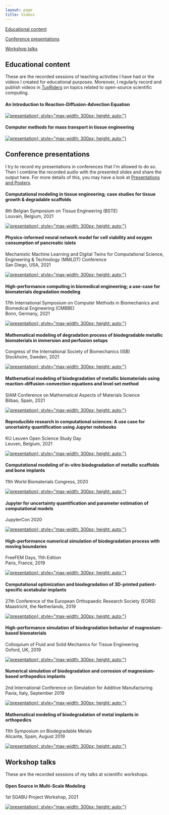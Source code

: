```yaml
---
layout: page
title: Videos
---
```


[Educational content](#educational)

[Conference presentations](#conferences)

[Workshop talks](#workshops)

## <a name="educational"></a> Educational content

These are the recorded sessions of teaching activities I have had or the videos I created for educational purposes. Moreover, I regularly record and publish videos in [TuxRiders](https://www.youtube.com/channel/UC7tFIxB0O2Uhf9afEi_DISw) on topics related to open-source scientific computing.

#### An Introduction to Reaction-Diffusion-Advection Equation

[![presentation](http://img.youtube.com/vi/YiIT3p507S0/0.jpg){: style="max-width: 300px; height: auto;"}](https://www.youtube.com/watch?v=YiIT3p507S0)

#### Computer methods for mass transport in tissue engineering

[![presentation](http://img.youtube.com/vi/sm9GozNz3_w/0.jpg){: style="max-width: 300px; height: auto;"}](https://www.youtube.com/watch?v=sm9GozNz3_w)

## <a name="conferences"></a> Conference presentations

I try to record my presentations in conferences that I'm allowed to do so. Then I combine the recorded audio with the presented slides and share the output here. For more details of this, you may have a look at [Presentations and Posters](/presentations).

#### Computational modeling in tissue engineering; case studies for tissue growth & degradable scaffolds

8th Belgian Symposium on Tissue Engineering (BSTE)\
Louvain, Belgium, 2021

[![presentation](http://img.youtube.com/vi/kw_hmYoaH5w/0.jpg){: style="max-width: 300px; height: auto;"}](https://www.youtube.com/watch?v=kw_hmYoaH5w)

#### Physics-informed neural network model for cell viability and oxygen consumption of pancreatic islets

Mechanistic Machine Learning and Digital Twins for Computational Science, Engineering & Technology (MMLDT) Conference\
San Diego, USA, 2021

[![presentation](http://img.youtube.com/vi/kDpAta0Ic4I/0.jpg){: style="max-width: 300px; height: auto;"}](https://www.youtube.com/watch?v=kDpAta0Ic4I)

#### High-performance computing in biomedical engineering; a use-case for biomaterials degradation modeling

17th International Symposium on Computer Methods in Biomechanics and Biomedical Engineering (CMBBE)\
Bonn, Germany, 2021

[![presentation](http://img.youtube.com/vi/MkWRu3aq5Y8/0.jpg){: style="max-width: 300px; height: auto;"}](https://www.youtube.com/watch?v=MkWRu3aq5Y8)

#### Mathematical modeling of degradation process of biodegradable metallic biomaterials in immersion and perfusion setups

Congress of the International Society of Biomechanics (ISB)\
Stockholm, Sweden, 2021

[![presentation](http://img.youtube.com/vi/DxW2LUvjUII/0.jpg){: style="max-width: 300px; height: auto;"}](https://www.youtube.com/watch?v=DxW2LUvjUII)

#### Mathematical modeling of biodegradation of metallic biomaterials using reaction-diffusion-convection equations and level set method

SIAM Conference on Mathematical Aspects of Materials Science\
Bilbao, Spain, 2021

[![presentation](http://img.youtube.com/vi/N7YqJy4EmI8/0.jpg){: style="max-width: 300px; height: auto;"}](https://www.youtube.com/watch?v=N7YqJy4EmI8)

#### Reproducible research in computational sciences: A use case for uncertainty quantification using Jupyter notebooks

KU Leuven Open Science Study Day\
Leuven, Belgium, 2021

[![presentation](http://img.youtube.com/vi/1Fx4gfMeL6E/0.jpg){: style="max-width: 300px; height: auto;"}](https://www.youtube.com/watch?v=1Fx4gfMeL6E)

#### Computational modeling of in-vitro biodegradation of metallic scaffolds and bone implants

11th World Biomaterials Congress, 2020

[![presentation](http://img.youtube.com/vi/KVzBosw_lfA/0.jpg){: style="max-width: 300px; height: auto;"}](https://www.youtube.com/watch?v=KVzBosw_lfA)

#### Jupyter for uncertainty quantification and parameter estimation of computational models

JupyterCon 2020

[![presentation](http://img.youtube.com/vi/LGOBPWnhz04/0.jpg){: style="max-width: 300px; height: auto;"}](https://www.youtube.com/watch?v=LGOBPWnhz04)

#### High-performance numerical simulation of biodegradation process with moving boundaries

FreeFEM Days, 11th Edition\
Paris, France, 2019

[![presentation](http://img.youtube.com/vi/Gar8C71sx9Y/0.jpg){: style="max-width: 300px; height: auto;"}](http://www.youtube.com/watch?v=Gar8C71sx9Y)

#### Computational optimization and biodegradation of 3D-printed patient-specific acetabular implants

27th Conference of the European Orthopaedic Research Society (EORS)\
Maastricht, the Netherlands, 2019

[![presentation](http://img.youtube.com/vi/RK6_a5IH9fg/0.jpg){: style="max-width: 300px; height: auto;"}](http://www.youtube.com/watch?v=RK6_a5IH9fg)

#### High-performance simulation of biodegradation behavior of magnesium-based biomaterials

Colloquium of Fluid and Solid Mechanics for Tissue Engineering\
Oxford, UK, 2019

[![presentation](http://img.youtube.com/vi/fIsgVjEcVPo/0.jpg){: style="max-width: 300px; height: auto;"}](http://www.youtube.com/watch?v=fIsgVjEcVPo)

#### Numerical simulation of biodegradation and corrosion of magnesium-based orthopedics implants

2nd International Conference on Simulation for Additive Manufacturing\
Pavia, Italy, September 2019

[![presentation](http://img.youtube.com/vi/yiwIKUacdtE/0.jpg){: style="max-width: 300px; height: auto;"}](http://www.youtube.com/watch?v=yiwIKUacdtE)

#### Mathematical modeling of biodegradation of metal implants in orthopedics

11th Symposium on Biodegradable Metals\
Alicante, Spain, August 2019

[![presentation](http://img.youtube.com/vi/C9mPcr5sbbY/0.jpg){: style="max-width: 300px; height: auto;"}](http://www.youtube.com/watch?v=C9mPcr5sbbY)


## <a name="workshops"></a> Workshop talks

These are the recorded sessions of my talks at scientific workshops.

#### Open Source in Multi-Scale Modeling

1st SGABU Project Workshop, 2021

[![presentation](http://img.youtube.com/vi/3nIExqK49n4/0.jpg){: style="max-width: 300px; height: auto;"}](https://www.youtube.com/watch?v=3nIExqK49n4)
